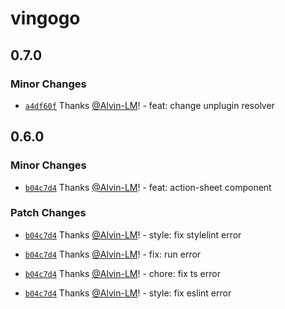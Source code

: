 # vingogo

## 0.7.0

### Minor Changes

- [`a4df60f`](https://github.com/vingogo/vin-ui/commit/a4df60fa4f8786df4226e76d0f3c35377f86ccd6) Thanks [@Alvin-LM](https://github.com/Alvin-LM)! - feat: change unplugin resolver

## 0.6.0

### Minor Changes

- [`b04c7d4`](https://github.com/vingogo/vin-ui/commit/b04c7d449acfab9c63c7e990c853f2ebc7d5cb12) Thanks [@Alvin-LM](https://github.com/Alvin-LM)! - feat: action-sheet component

### Patch Changes

- [`b04c7d4`](https://github.com/vingogo/vin-ui/commit/b04c7d449acfab9c63c7e990c853f2ebc7d5cb12) Thanks [@Alvin-LM](https://github.com/Alvin-LM)! - style: fix stylelint error

- [`b04c7d4`](https://github.com/vingogo/vin-ui/commit/b04c7d449acfab9c63c7e990c853f2ebc7d5cb12) Thanks [@Alvin-LM](https://github.com/Alvin-LM)! - fix: run error

- [`b04c7d4`](https://github.com/vingogo/vin-ui/commit/b04c7d449acfab9c63c7e990c853f2ebc7d5cb12) Thanks [@Alvin-LM](https://github.com/Alvin-LM)! - chore: fix ts error

- [`b04c7d4`](https://github.com/vingogo/vin-ui/commit/b04c7d449acfab9c63c7e990c853f2ebc7d5cb12) Thanks [@Alvin-LM](https://github.com/Alvin-LM)! - style: fix eslint error
